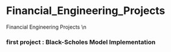 # Financial_Engineering_Projects
Financial Engineering Projects \n

### first project : Black-Scholes Model Implementation
